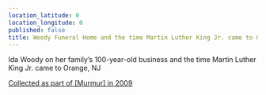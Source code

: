 ```yaml
---
location_latitude: 0
location_longitude: 0
published: false
title: Woody Funeral Home and the time Martin Luther King Jr. came to Orange
---
```

Ida Woody on her family’s 100-year-old business and the time Martin Luther King Jr. came to Orange, NJ  

[Collected as part of [Murmur] in 2009](http://hiddentreasuresoforange.org/artifacts/murmur-orange)